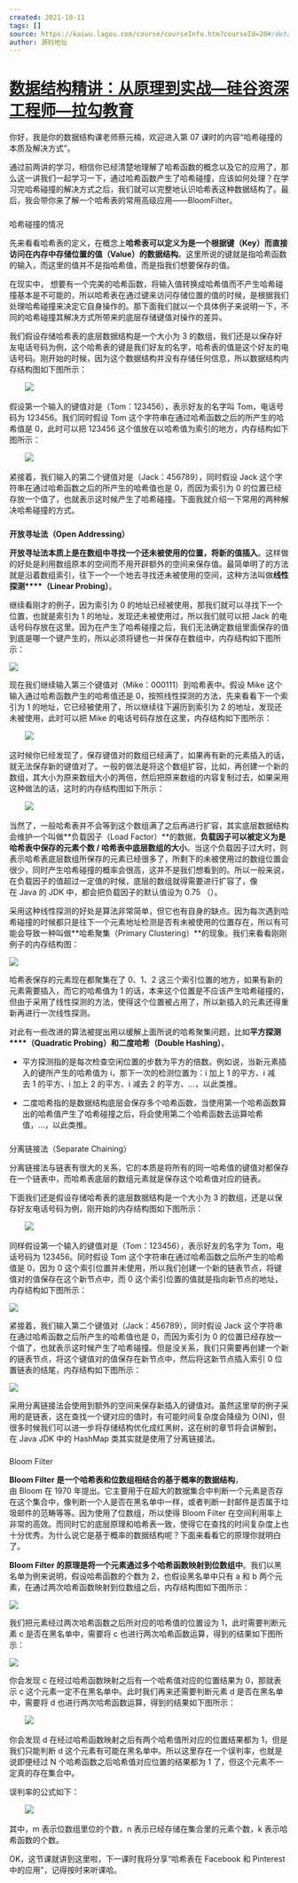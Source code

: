 ```yaml
---
created: 2021-10-11
tags: []
source: https://kaiwu.lagou.com/course/courseInfo.htm?courseId=20#/detail/pc?id=524
author: 源码地址
---
```


# [数据结构精讲：从原理到实战—硅谷资深工程师—拉勾教育](https://kaiwu.lagou.com/course/courseInfo.htm?courseId=20#/detail/pc?id=524)


你好，我是你的数据结构课老师蔡元楠，欢迎进入第 07 课时的内容“哈希碰撞的本质及解决方式”。

通过前两讲的学习，相信你已经清楚地理解了哈希函数的概念以及它的应用了，那么这一讲我们一起学习一下，通过哈希函数产生了哈希碰撞，应该如何处理？在学习完哈希碰撞的解决方式之后，我们就可以完整地认识哈希表这种数据结构了。最后，我会带你来了解一个哈希表的常用高级应用——BloomFilter。

### 

哈希碰撞的情况

先来看看哈希表的定义，在概念上**哈希表可以定义为是一个根据键（Key）而直接访问在内存中存储位置的值（Value）的数据结构**。这里所说的键就是指哈希函数的输入，而这里的值并不是指哈希值，而是指我们想要保存的值。

在现实中， 想要有一个完美的哈希函数，将输入值转换成哈希值而不产生哈希碰撞基本是不可能的，所以哈希表在通过键来访问存储位置的值的时候，是根据我们处理哈希碰撞来决定它自身操作的。那下面我们就以一个具体例子来说明一下，不同的哈希碰撞其解决方式所带来的底层存储键值对操作的差异。

我们假设存储哈希表的底层数据结构是一个大小为 3 的数组，我们还是以保存好友电话号码为例，这个哈希表的键是我们好友的名字，哈希表的值是这个好友的电话号码。刚开始的时候，因为这个数据结构并没有存储任何信息，所以数据结构内存结构图如下图所示：

       ![](https://s0.lgstatic.com/i/image3/M01/5F/AA/CgpOIF4S9uCAADN6AACBSlRvBDw274.png)      

假设第一个输入的键值对是（Tom：123456），表示好友的名字叫 Tom，电话号码为 123456。我们同时假设 Tom 这个字符串在通过哈希函数之后的所产生的哈希值是 0，此时可以把 123456 这个值放在以哈希值为索引的地方，内存结构如下图所示：

       ![](https://s0.lgstatic.com/i/image3/M01/5F/AA/Cgq2xl4S9uCANFsdAADjXsBokQ8872.png)      

紧接着，我们输入的第二个键值对是（Jack：456789），同时假设 Jack 这个字符串在通过哈希函数之后的所产生的哈希值也是 0，而因为索引为 0 的位置已经存放一个值了，也就表示这时候产生了哈希碰撞。下面我就介绍一下常用的两种解决哈希碰撞的方式。

### 

**开放寻址法（****Open Addressing****）**

**开放寻址法本质上是在数组中寻找一个还未被使用的位置，将新的值插入**。这样做的好处是利用数组原本的空间而不用开辟额外的空间来保存值。最简单明了的方法就是沿着数组索引，往下一个一个地去寻找还未被使用的空间，这种方法叫做**线性探测****（****Linear Probing****）**。

继续看刚才的例子，因为索引为 0 的地址已经被使用，那我们就可以寻找下一个位置，也就是索引为 1 的地址，发现还未被使用过，所以我们就可以把 Jack 的电话号码存放在这里。因为在产生了哈希碰撞之后，我们无法确定数组里面保存的值到底是哪一个键产生的，所以必须将键也一并保存在数组中，内存结构如下图所示：

![](https://s0.lgstatic.com/i/image3/M01/5F/B3/CgpOIF4TEsCAM8n-AAFclA9vhSE668.png)

现在我们继续输入第三个键值对（Mike：000111）到哈希表中。假设 Mike 这个输入通过哈希函数产生的哈希值还是 0，按照线性探测的方法，先来看看下一个索引为 1 的地址，它已经被使用了，所以继续往下遍历到索引为 2 的地址，发现还未被使用，此时可以把 Mike 的电话号码存放在这里，内存结构如下图所示：

       ![](https://s0.lgstatic.com/i/image3/M01/5F/B4/Cgq2xl4TE0uAQnzhAAGu1jRK9CQ347.png)

这时候你已经发现了，保存键值对的数组已经满了，如果再有新的元素插入的话，就无法保存新的键值对了。一般的做法是将这个数组扩容，比如，再创建一个新的数组，其大小为原来数组大小的两倍，然后把原来数组的内容复制过去，如果采用这种做法的话，这时的内存结构图如下所示：

       ![](https://s0.lgstatic.com/i/image3/M01/5F/B4/Cgq2xl4TE1qAOkLkAAH6uShz_HU909.png)

当然了，一般哈希表并不会等到这个数组满了之后再进行扩容，其实底层数据结构会维护一个叫做**负载因子（Load Factor）**的数据，**负载因子可以被定义为是哈希表中保存的元素个数 / 哈希表中底层数组的大小**。当这个负载因子过大时，则表示哈希表底层数组所保存的元素已经很多了，所剩下的未被使用过的数组位置会很少，同时产生哈希碰撞的概率会很高，这并不是我们想看到的。所以一般来说，在负载因子的值超过一定值的时候，底层的数组就得需要进行扩容了，像在 Java 的 JDK 中，都会把负载因子的默认值设为 0.75 （）。

采用这种线性探测的好处是算法非常简单，但它也有自身的缺点。因为每次遇到哈希碰撞的时候都只是往下一个元素地址检测是否有未被使用的位置存在，所以有可能会导致一种叫做**哈希聚集（Primary Clustering）**的现象。我们来看看刚刚例子的内存结构图：

![](https://s0.lgstatic.com/i/image3/M01/5F/B4/Cgq2xl4TE2-AZI17AAH6uShz_HU092.png)

哈希表保存的元素现在都聚集在了 0、1、2 这三个索引位置的地方，如果有新的元素需要插入，而它的哈希值为 1 的话，本来这个位置是不应该产生哈希碰撞的，但由于采用了线性探测的方法，使得这个位置被占用了，所以新插入的元素还得重新再进行一次线性探测。

对此有一些改进的算法被提出用以缓解上面所说的哈希聚集问题，比如**平方探测****（****Quadratic Probing****）**和**二度哈希（Double Hashing）**。

-   平方探测指的是每次检查空闲位置的步数为平方的倍数。例如说，当新元素插入的键所产生的哈希值为 i，那下一次的检测位置为：i 加上 1 的平方、i 减去 1 的平方、i 加上 2 的平方、i 减去 2 的平方、…，以此类推。
    
-   二度哈希指的是数据结构底层会保存多个哈希函数，当使用第一个哈希函数算出的哈希值产生了哈希碰撞之后，将会使用第二个哈希函数去运算哈希值，…，以此类推。
    

### 

分离链接法（Separate Chaining）

分离链接法与链表有很大的关系，它的本质是将所有的同一哈希值的键值对都保存在一个链表中，而哈希表底层的数组元素就是保存这个哈希值对应的链表。

下面我们还是假设存储哈希表的底层数据结构是一个大小为 3 的数组，还是以保存好友电话号码为例，刚开始的内存结构图如下图所示：

       ![](https://s0.lgstatic.com/i/image3/M01/5F/AA/CgpOIF4S9uGACi2GAACBSlRvBDw955.png)      

同样假设第一个输入的键值对是（Tom：123456），表示好友的名字为 Tom，电话号码为 123456。同时假设 Tom 这个字符串在通过哈希函数之后所产生的哈希值是 0，因为 0 这个索引位置并未使用，所以我们创建一个新的链表节点，将键值对的值保存在这个新节点中，而 0 这个索引位置的值就是指向新节点的地址，内存结构如下图所示：

![](https://s0.lgstatic.com/i/image3/M01/5F/B3/CgpOIF4TE8aAdSy3AAFUVqJs-ug917.png)

紧接着，我们输入第二个键值对（Jack：456789），同时假设 Jack 这个字符串在通过哈希函数之后所产生的哈希值也是 0，而因为索引为 0 的位置已经存放一个值了，也就表示这时候产生了哈希碰撞。但是没关系，我们只需要再创建一个新的链表节点，将这个键值对的值保存在新节点中，然后将这新节点插入索引 0 位置链表的结尾，内存结构如下图所示：

 ![](https://s0.lgstatic.com/i/image3/M01/5F/B4/Cgq2xl4TE-GAFEa7AAEb10piq9U866.png)

采用分离链接法会使用到额外的空间来保存新插入的键值对。虽然这里举的例子采用的是链表，这在查找一个键对应的值时，有可能时间复杂度会降级为 O(N)，但很多时候我们可以进一步将存储结构优化成红黑树，这在树的章节将会讲解到，在 Java JDK 中的 HashMap 类其实就是使用了分离链接法。

### 

Bloom Filter

**Bloom Filter** **是一个哈希表和位数组相结合的基于概率的数据结构**，由 Bloom 在 1970 年提出。它主要用于在超大的数据集合中判断一个元素是否存在这个集合中，像判断一个人是否在黑名单中一样，或者判断一封邮件是否属于垃圾邮件的范畴等等。因为使用了位数组，所以使得 Bloom Filter 在空间利用率上非常的高效。而同时它的底层原理和哈希表一致，使得它在查找的时间复杂度上也十分优秀。为什么说它是基于概率的数据结构呢？下面来看看它的原理你就明白了。

**Bloom Filter** **的原理是将一个元素通过多个哈希函数映射到位数组中**。我们以黑名单为例来说明，假设哈希函数的个数为 2，也假设黑名单中只有 a 和 b 两个元素，在通过两次哈希函数映射到位数组之后，内存结构图如下图所示：

![](https://s0.lgstatic.com/i/image3/M01/5F/B3/CgpOIF4TFBWAB1-xAAGB73IvLoM907.png)

我们把元素经过两次哈希函数之后所对应的哈希值的位置设为 1，此时需要判断元素 c 是否在黑名单中，需要将 c 也进行两次哈希函数运算，得到的结果如下图所示：

 ![](https://s0.lgstatic.com/i/image3/M01/5F/B4/CgpOIF4TFCSAJcFdAAGg_VokQZ0660.png)

你会发现 c 在经过哈希函数映射之后有一个哈希值对应的位置结果为 0，那就表示 c 这个元素一定不在黑名单中。此时我们再来还需要判断元素 d 是否在黑名单中，需要将 d 也进行两次哈希函数运算，得到的结果如下图所示：

       ![](https://s0.lgstatic.com/i/image3/M01/5F/B4/Cgq2xl4TFDCAMnWuAAH8Acfy2Nc684.png)

你会发现 d 在经过哈希函数映射之后有两个哈希值所对应的位置结果都为 1，但是我们只能判断 d 这个元素有可能在黑名单中。所以这里存在一个误判率，也就是说即便经过 N 个哈希函数之后哈希值对应位置的结果都为 1 了，但这个元素不一定真的存在集合中。

误判率的公式如下：

       ![](https://s0.lgstatic.com/i/image3/M01/5F/AA/CgpOIF4S9uKAMJj6AAAJSj-VsAw292.png)      

其中，m 表示位数组里位的个数，n 表示已经存储在集合里的元素个数，k 表示哈希函数的个数。

OK，这节课就讲到这里啦，下一课时我将分享“哈希表在 Facebook 和 Pinterest 中的应用”，记得按时来听课哈。
